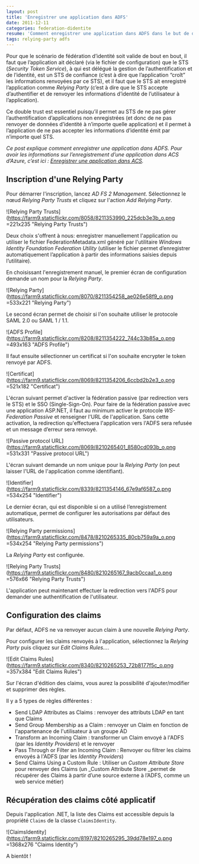 ```yaml
---
layout: post
title: 'Enregistrer une application dans ADFS'
date: 2011-12-11
categories: federation-didentite
resume: 'Comment enregistrer une application dans ADFS dans le but de déléguer son authentification à un STS (Security Token Service) de confiance ?'
tags: relying-party adfs
---
```

Pour que le scénario de fédération d’identité soit valide de bout en bout, il faut que l’application ait déclaré (via le fichier de configuration) que le STS (_Security Token Service_), à qui est délégué la gestion de l’authentification et de l’identité, est un STS de confiance (c’est à dire que l’application “croît” les informations renvoyées par ce STS), et il faut que le STS ait enregistré l’application comme _Relying Party_ (c’est à dire que le STS accepte d’authentifier et de renvoyer les informations d’identité de l’utilisateur à l’application).

Ce double trust est essentiel puisqu’il permet au STS de ne pas gérer l’authentification d’applications non enregistrées (et donc de ne pas renvoyer de données d’identité à n’importe quelle application) et il permet à l’application de ne pas accepter les informations d’identité émit par n’importe quel STS.

_Ce post explique comment enregistrer une application dans ADFS. Pour avoir les informations sur l’enregistrement d’une application dans ACS d’Azure, c’est ici : <a href="https://sebastienollivier.fr/blog/federation-didentite/relying-party-acs">Enregistrer une application dans ACS</a>._

## Inscription d'une Relying Party

Pour démarrer l'inscription, lancez _AD FS 2 Management_. Sélectionnez le nœud _Relying Party Trusts_ et cliquez sur l'action _Add Relying Party_.

![Relying Party Trusts](https://farm9.staticflickr.com/8058/8211353990_225dcb3e3b_o.png =221x235 "Relying Party Trusts")

Deux choix s'offrent à nous: enregistrer manuellement l'application ou utiliser le fichier FederationMetadata.xml généré par l'utilitaire _Windows Identity Foundation Federation Utility_ (utiliser le fichier permet d’enregistrer automatiquement l’application à partir des informations saisies depuis l’utilitaire).

En choisissant l'enregistrement manuel, le premier écran de configuration demande un nom pour la _Relying Party_.

![Relying Party](https://farm9.staticflickr.com/8070/8211354258_ae026e58f9_o.png =533x221 "Relying Party")

Le second écran permet de choisir si l'on souhaite utiliser le protocole SAML 2.0 ou SAML 1 / 1.1.

![ADFS Profile](https://farm9.staticflickr.com/8208/8211354222_744c33b85a_o.png =493x163 "ADFS Profile")

Il faut ensuite sélectionner un certificat si l'on souhaite encrypter le token renvoyé par ADFS.

![Certificat](https://farm9.staticflickr.com/8069/8211354206_6ccbd2b2e3_o.png =521x182 "Certificat")

L'écran suivant permet d'activer la fédération passive (par redirection vers le STS) et le SSO (Single-Sign-On). Pour faire de la fédération passive avec une application ASP.NET, il faut au minimum activer le protocole _WS-Federation Passive_ et renseigner l'URL de l'application. Sans cette activation, <span>la redirection qu'effectuera l'application vers l'ADFS sera refusée et un message d’erreur sera renvoyé</span>.

![Passive protocol URL](https://farm9.staticflickr.com/8069/8210265401_8580cd093b_o.png =531x331 "Passive protocol URL")

L'écran suivant demande un nom unique pour la _Relying Party_ (on peut laisser l'URL de l'application comme identifiant).

![Identifier](https://farm9.staticflickr.com/8339/8211354146_67e9af6587_o.png =534x254 "Identifier")

Le dernier écran, qui est disponible si on a utilisé l’enregistrement automatique, permet de configurer les autorisations par défaut des utilisateurs.

![Relying Party permissions](https://farm9.staticflickr.com/8478/8210265335_80cb759a9a_o.png =534x254 "Relying Party permissions")

La _Relying Party_ est configurée.

![Relying Party Trusts](https://farm9.staticflickr.com/8480/8210265167_9acb0ccaa1_o.png =576x66 "Relying Party Trusts")

L'application peut maintenant effectuer la redirection vers l'ADFS pour demander une authentification de l'utilisateur.

## Configuration des claims

Par défaut, ADFS ne va renvoyer aucun claim à une nouvelle _Relying Party_.

Pour configurer les claims renvoyés à l'application, sélectionnez la _Relying Party_ puis cliquez sur _Edit Claims Rules…_.

![Edit Claims Rules](https://farm9.staticflickr.com/8340/8210265253_72b8177f5c_o.png =357x384 "Edit Claims Rules")

Sur l'écran d'édition des claims, vous aurez la possibilité d'ajouter/modifier et supprimer des règles.

Il y a 5 types de règles différentes :

* Send LDAP Attributes as Claims : renvoyer des attributs LDAP en tant que Claims
* Send Group Membership as a Claim : renvoyer un Claim en fonction de l'appartenance de l'utilisateur à un groupe AD
* Transform an Incoming Claim : transformer un Claim envoyé à l'ADFS (par les _Identity Providers_) et le renvoyer
* Pass Through or Filter an Incoming Claim : Renvoyer ou filtrer les claims envoyés à l'ADFS (par les _Identity Providers_)
* Send Claims Using a Custom Rule : Utiliser un _Custom Attribute Store_ pour renvoyer des Claims (un _Custom Attribute Store _permet de récupérer des Claims à partir d’une source externe à l’ADFS, comme un web service métier)

## Récupération des claims côté applicatif

Depuis l'application .NET, la liste des Claims est accessible depuis la propriété `Claims` de la classe `ClaimsIdentity`.

![ClaimsIdentity](https://farm9.staticflickr.com/8197/8210265295_39dd78e197_o.png =1368x276 "Claims Identity")

A bientôt !


